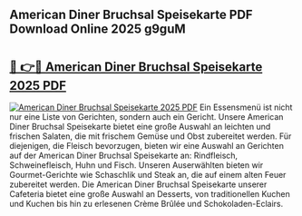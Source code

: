 ## American Diner Bruchsal Speisekarte PDF Download Online 2025 g9guM

# <h2><a href="http://gcbat1.nevu.top/?p=American+Diner+Bruchsal+Speisekarte">🔗 👉🔴 American Diner Bruchsal Speisekarte 2025 PDF</a></h2>

[![American Diner Bruchsal Speisekarte 2025 PDF](https://i.imgur.com/dBaPXMq.png)](http://gcbat1.nevu.top/?p=American+Diner+Bruchsal+Speisekarte)
Ein Essensmenü ist nicht nur eine Liste von Gerichten, sondern auch ein Gericht. Unsere American Diner Bruchsal Speisekarte bietet eine große Auswahl an leichten und frischen Salaten, die mit frischem Gemüse und Obst zubereitet werden. Für diejenigen, die Fleisch bevorzugen, bieten wir eine Auswahl an Gerichten auf der American Diner Bruchsal Speisekarte an: Rindfleisch, Schweinefleisch, Huhn und Fisch. Unseren Auserwählten bieten wir Gourmet-Gerichte wie Schaschlik und Steak an, die auf einem alten Feuer zubereitet werden. Die American Diner Bruchsal Speisekarte unserer Cafeteria bietet eine große Auswahl an Desserts, von traditionellen Kuchen und Kuchen bis hin zu erlesenen Crème Brûlée und Schokoladen-Eclairs.
